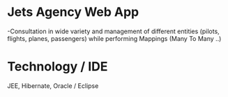 # Jets Agency Web App

-Consultation in wide variety and management
 of different entities (pilots, flights, planes, passengers)
while performing Mappings (Many To Many ..)

# Technology / IDE

JEE, Hibernate, Oracle / Eclipse

